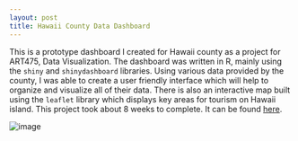 ```yaml
---
layout: post
title: Hawaii County Data Dashboard
---
```


This is a prototype dashboard I created for Hawaii county as a project for ART475, Data Visualization. The dashboard was written in R, mainly using the `shiny` and `shinydashboard` libraries. 
Using various data provided by the county, I was able to create a user friendly interface which will help to organize and visualize all of their data. There is also an interactive map built using the `leaflet` library which displays key areas for tourism on Hawaii island. This project took about 8 weeks to complete. 
It can be found [here](https://trevornishida.shinyapps.io/CountyDashboard/).

![image](https://user-images.githubusercontent.com/95206270/166411374-457eb509-c617-4a86-b564-d614c4fd426c.png)

